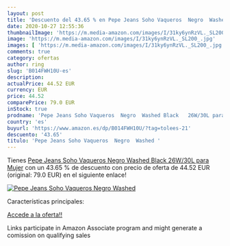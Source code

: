 ```yaml
---
layout: post
title: 'Descuento del 43.65 % en Pepe Jeans Soho Vaqueros  Negro  Washed '
date: 2020-10-27 12:55:36
thumbnailImage: 'https://m.media-amazon.com/images/I/31ky6ynRzVL._SL200_.jpg'
image: 'https://m.media-amazon.com/images/I/31ky6ynRzVL._SL200_.jpg'
images: [ 'https://m.media-amazon.com/images/I/31ky6ynRzVL._SL200_.jpg' ]
comments: true
category: ofertas
author: ring
slug: 'B014FWH10U-es'
description:
actualPrice: 44.52 EUR
currency: EUR
price: 44.52
comparePrice: 79.0 EUR
inStock: true
prodname: 'Pepe Jeans Soho Vaqueros  Negro  Washed Black   26W/30L para Mujer'
country: 'es'
buyurl: 'https://www.amazon.es/dp/B014FWH10U/?tag=tolees-21'
descuento: '43.65'
titulo: 'Pepe Jeans Soho Vaqueros  Negro  Washed '
---
```


Tienes [Pepe Jeans Soho Vaqueros  Negro  Washed Black   26W/30L para Mujer](https://www.amazon.es/dp/B014FWH10U/?tag=tolees-21) con un 43.65 % de descuento con precio de oferta de 44.52 EUR (original: 79.0 EUR) en el siguiente enlace!

[![Pepe Jeans Soho Vaqueros  Negro  Washed ](https://m.media-amazon.com/images/I/31ky6ynRzVL._SL200_.jpg)](https://www.amazon.es/dp/B014FWH10U/?tag=tolees-21)

Características principales:


[Accede a la oferta!!](https://www.amazon.es/dp/B014FWH10U/?tag=tolees-21)

Links participate in Amazon Associate program and might generate a comission on qualifying sales


